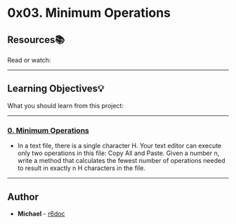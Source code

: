 # 0x03. Minimum Operations

## Resources:books:
Read or watch:

---
## Learning Objectives:bulb:
What you should learn from this project:

---

### [0. Minimum Operations](./0-minoperations.py)
* In a text file, there is a single character H. Your text editor can execute only two operations in this file: Copy All and Paste. Given a number n, write a method that calculates the fewest number of operations needed to result in exactly n H characters in the file.

---

## Author
* **Michael** - [r6doc](https://github.com/R6Doc)